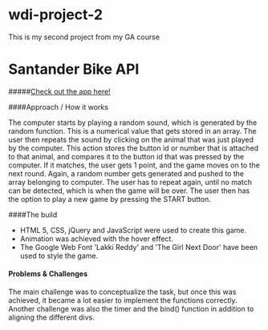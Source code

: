 # wdi-project-2
This is my second project from my GA course
#  Santander Bike API


#####[Check out the app here!](https://infinite-dusk-69771.herokuapp.com/)


####Approach / How it works

The computer starts by playing a random sound, which is generated by the random function. This is a numerical value that gets stored in an array. The user then repeats the sound by clicking on the animal that was just played by the computer. This action stores the button id or number that is attached to that animal, and compares it to the button id that was pressed by the computer. If it matches, the user gets 1 point, and the game moves on to the next round. Again, a random number gets generated and pushed to the array belonging to computer. The user has to repeat again, until no match can be detected, which is when the game will be over. The user then has the option to play a new game by pressing the START button.

####The build

* HTML 5, CSS, jQuery and JavaScript were used to create this game. 
* Animation was achieved with the hover effect. 
* The Google Web Font 'Lakki Reddy' and 'The Girl Next Door' have been used to style the game.


#### Problems & Challenges

The main challenge was to conceptualize the task, but once this was achieved, it became a lot easier to implement the functions correctly. Another challenge was also the timer and the bind() function in addition to aligning the different divs. 